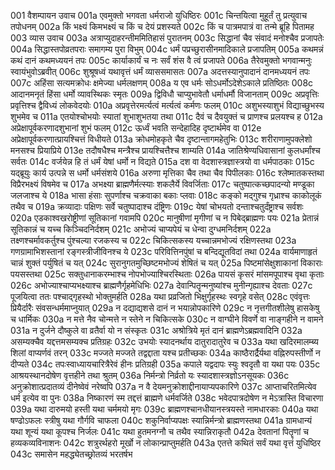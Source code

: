 001  वैशम्पायन उवाच
001a एवमुक्तो भगवता धर्मराजो युधिष्ठिरः
001c चिन्तयित्वा मुहूर्तं तु प्रत्युवाच तपोधनम्
002a किं भक्ष्यं किमभक्ष्यं च किं च देयं प्रशस्यते
002c किं च पात्रमपात्रं वा तन्मे ब्रूहि पितामह
003  व्यास उवाच
003a अत्राप्युदाहरन्तीममितिहासं पुरातनम्
003c सिद्धानां चैव संवादं मनोश्चैव प्रजापतेः
004a सिद्धास्तपोव्रतपराः समागम्य पुरा विभुम्
004c धर्मं पप्रच्छुरासीनमादिकाले प्रजापतिम्
005a कथमन्नं कथं दानं कथमध्ययनं तपः
005c कार्याकार्यं च नः सर्वं शंस वै त्वं प्रजापते
006a तैरेवमुक्तो भगवान्मनुः स्वायंभुवोऽब्रवीत्
006c शुश्रूषध्वं यथावृत्तं धर्मं व्याससमासतः
007a अदत्तस्यानुपादानं दानमध्ययनं तपः
007c अहिंसा सत्यमक्रोधः क्षमेज्या धर्मलक्षणम्
008a य एव धर्मः सोऽधर्मोऽदेशेऽकाले प्रतिष्ठितः
008c आदानमनृतं हिंसा धर्मो व्यावस्थिकः स्मृतः
009a द्विविधौ चाप्युभावेतौ धर्माधर्मौ विजानताम्
009c अप्रवृत्तिः प्रवृत्तिश्च द्वैविध्यं लोकवेदयोः
010a अप्रवृत्तेरमर्त्यत्वं मर्त्यत्वं कर्मणः फलम्
010c अशुभस्याशुभं विद्याच्छुभस्य शुभमेव च
011a एतयोश्चोभयोः स्यातां शुभाशुभतया तथा
011c दैवं च दैवयुक्तं च प्राणश्च प्रलयश्च ह
012a अप्रेक्षापूर्वकरणादशुभानां शुभं फलम्
012c ऊर्ध्वं भवति सन्देहादिह दृष्टार्थमेव वा
012e अप्रेक्षापूर्वकरणात्प्रायश्चित्तं विधीयते
013a क्रोधमोहकृते चैव दृष्टान्तागमहेतुभिः
013c शरीराणामुपक्लेशो मनसश्च प्रियाप्रिये
013e तदौषधैश्च मन्त्रैश्च प्रायश्चित्तैश्च शाम्यति
014a जातिश्रेण्यधिवासानां कुलधर्मांश्च सर्वतः
014c वर्जयेन्न हि तं धर्मं येषां धर्मो न विद्यते
015a दश वा वेदशास्त्रज्ञास्त्रयो वा धर्मपाठकाः
015c यद्ब्रूयुः कार्य उत्पन्ने स धर्मो धर्मसंशये
016a अरुणा मृत्तिका चैव तथा चैव पिपीलकाः
016c श्लेष्मातकस्तथा विप्रैरभक्ष्यं विषमेव च
017a अभक्ष्या ब्राह्मणैर्मत्स्याः शकलैर्ये विवर्जिताः
017c चतुष्पात्कच्छपादन्यो मण्डूका जलजाश्च ये
018a भासा हंसाः सुपर्णाश्च चक्रवाका बकाः प्लवाः
018c कङ्को मद्गुश्च गृध्राश्च काकोलूकं तथैव च
019a क्रव्यादाः पक्षिणः सर्वे चतुष्पादाश्च दंष्ट्रिणः
019c येषां चोभयतो दन्ताश्चतुर्दंष्ट्राश्च सर्वशः
020a एडकाश्वखरोष्ट्रीणां सूतिकानां गवामपि
020c मानुषीणां मृगीणां च न पिबेद्ब्राह्मणः पयः
021a प्रेतान्नं सूतिकान्नं च यच्च किञ्चिदनिर्दशम्
021c अभोज्यं चाप्यपेयं च धेन्वा दुग्धमनिर्दशम्
022a तक्ष्णश्चर्मावकर्तुश्च पुंश्चल्या रजकस्य च
022c चिकित्सकस्य यच्चान्नमभोज्यं रक्षिणस्तथा
023a गणग्रामाभिशस्तानां रङ्गस्त्रीजीविनश्च ये
023c परिवित्तिनपुंषां च बन्दिद्यूतविदां तथा
024a वार्यमाणाहृतं चान्नं शुक्तं पर्युषितं च यत्
024c सुरानुगतमुच्छिष्टमभोज्यं शेषितं च यत्
025a पिष्टमांसेक्षुशाकानां विकाराः पयसस्तथा
025c सक्तुधानाकरम्भाश्च नोपभोज्याश्चिरस्थिताः
026a पायसं कृसरं मांसमपूपाश्च वृथा कृताः
026c अभोज्याश्चाप्यभक्ष्याश्च ब्राह्मणैर्गृहमेधिभिः
027a देवान्पितॄन्मनुष्यांश्च मुनीन्गृह्याश्च देवताः
027c पूजयित्वा ततः पश्चाद्गृहस्थो भोक्तुमर्हति
028a यथा प्रव्रजितो भिक्षुर्गृहस्थः स्वगृहे वसेत्
028c एवंवृत्तः प्रियैर्दारैः संवसन्धर्ममाप्नुयात्
029a न दद्याद्यशसे दानं न भयान्नोपकारिणे
029c न नृत्तगीतशीलेषु हासकेषु च धार्मिकः
030a न मत्ते नैव चोन्मत्ते न स्तेने न चिकित्सके
030c न वाग्घीने विवर्णे वा नाङ्गहीने न वामने
031a न दुर्जने दौष्कुले वा व्रतैर्वा यो न संस्कृतः
031c अश्रोत्रिये मृतं दानं ब्राह्मणेऽब्रह्मवादिनि
032a असम्यक्चैव यद्दत्तमसम्यक्च प्रतिग्रहः
032c उभयोः स्यादनर्थाय दातुरादातुरेव च
033a यथा खदिरमालम्ब्य शिलां वाप्यर्णवं तरन्
033c मज्जते मज्जते तद्वद्दाता यश्च प्रतीच्छकः
034a काष्ठैरार्द्रैर्यथा वह्निरुपस्तीर्णो न दीप्यते
034c तपःस्वाध्यायचारित्रैरेवं हीनः प्रतिग्रही
035a कपाले यद्वदापः स्युः श्वदृतौ वा यथा पयः
035c आश्रयस्थानदोषेण वृत्तहीने तथा श्रुतम्
036a निर्मन्त्रो निर्व्रतो यः स्यादशास्त्रज्ञोऽनसूयकः
036c अनुक्रोशात्प्रदातव्यं दीनेष्वेवं नरेष्वपि
037a न वै देयमनुक्रोशाद्दीनायाप्यपकारिणे
037c आप्ताचरितमित्येव धर्म इत्येव वा पुनः
038a निष्कारणं स्म तद्दत्तं ब्राह्मणे धर्मवर्जिते
038c भवेदपात्रदोषेण न मेऽत्रास्ति विचारणा
039a यथा दारुमयो हस्ती यथा चर्ममयो मृगः
039c ब्राह्मणश्चानधीयानस्त्रयस्ते नामधारकाः
040a यथा षण्ढोऽफलः स्त्रीषु यथा गौर्गवि चाफला
040c शकुनिर्वाप्यपक्षः स्यान्निर्मन्त्रो ब्राह्मणस्तथा
041a ग्रामधान्यं यथा शून्यं यथा कूपश्च निर्जलः
041c यथा हुतमनग्नौ च तथैव स्यान्निराकृतौ
042a देवतानां पितॄणां च हव्यकव्यविनाशनः
042c शत्रुरर्थहरो मूर्खो न लोकान्प्राप्तुमर्हति
043a एतत्ते कथितं सर्वं यथा वृत्तं युधिष्ठिर
043c समासेन महद्ध्येतच्छ्रोतव्यं भरतर्षभ

